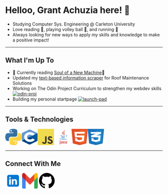 # Helloo, Grant Achuzia here! 👋
- Studying Computer Sys. Engineering @ Carleton University 
- Love reading 📘, playing volley ball 🏐, and  running 👟
- Always looking for new ways to apply my skills and knowledge to make a positive impact! 


---

## What I'm Up To

- 📖 Currently reading [Soul of a New Machine](https://en.wikipedia.org/wiki/The_Soul_of_a_New_Machine)📖 
- Updated my [text-based information scraper](https://github.com/GAchuzia/info-grabber) for Roof Maintenance Solutions  
- Working on The Odin Project Curriculum to strengthen my webdev skills
[![odin-proj](https://svg.bookmark.style/api?url=https://github.com/GAchuzia/odin-project&mode=dark&style=horizontal)](https://github.com/GAchuzia/odin-project)
- Building my personal startpage
[![launch-pad](https://svg.bookmark.style/api?url=https://github.com/GAchuzia/launch-pad&mode=dark&style=horizontal)](https://github.com/GAchuzia/launch-pad)
---
## Tools & Technologies <br>

<img height="52" width="52" src="media/python.svg"/><img height="52" width="52" src="media/c.svg"/><img height="52" width="52" src="media/javascript.svg"/> <img height="52" width="52" src="media/java.svg"/><img height="52" width="52" src="media/html5.svg"/><img height="52" width="52" src="media/css3.svg"/>

---

## Connect With Me 

[<img src="media\linkedin icon.svg" width="50" height="50">](https://www.linkedin.com/in/grant-achuzia-8259251b8/)
[<img src="media\Gmail icon.svg" width="50" height="50">](mailto:achuziaduby@gmail.com)
[<img src="media\github icon.svg" width="50" height="50">](https://github.com/GAchuzia)

<!---
GAchuzia/GAchuzia is a ✨ special ✨ repository because its `README.md` (this file) appears on your GitHub profile.
You can click the Preview link to take a look at your changes.
--->

